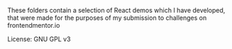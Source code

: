 These folders contain a selection of React demos which I have developed, that were made for the purposes of my submission to challenges on frontendmentor.io

License: GNU GPL v3